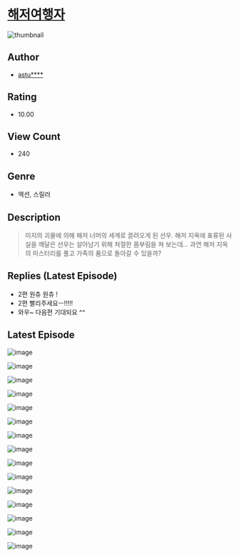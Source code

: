 # [해저여행자](https://comic.naver.com/bestChallenge/list?titleId=810474)
![thumbnail](https://image-comic.pstatic.net/user_contents_data/challenge_comic/2023/05/25/289812/upload_7292226309028393271_480x623.jpeg)

## Author
- [astu****](https://comic.naver.com/artistTitle?id=289812)

## Rating
- 10.00

## View Count
- 240

## Genre
- 액션, 스릴러

## Description
> 미지의 괴물에 의해 해저 너머의 세계로 끌려오게 된 선우. 해저 지옥에 표류된 사실을 깨달은 선우는 살아남기 위해 처절한 몸부림을 쳐 보는데… 과연 해저 지옥의 미스터리를 풀고 가족의 품으로 돌아갈 수 있을까?

## Replies (Latest Episode)
- 2편 원츄 원츄 !
- 2편 빨리주세요ㅡ!!!!!
- 와우~ 다음편 기대되요 ^^

## Latest Episode
![image](https://image-comic.pstatic.net/user_contents_data/challenge_comic/2023/05/23/289812/upload_4121691080468161074.jpeg)

![image](https://image-comic.pstatic.net/user_contents_data/challenge_comic/2023/05/23/289812/upload_7149807698277969969.jpeg)

![image](https://image-comic.pstatic.net/user_contents_data/challenge_comic/2023/05/23/289812/upload_7004049843403973428.jpeg)

![image](https://image-comic.pstatic.net/user_contents_data/challenge_comic/2023/05/23/289812/upload_3702913516272247089.jpeg)

![image](https://image-comic.pstatic.net/user_contents_data/challenge_comic/2023/05/23/289812/upload_7017002262899145014.jpeg)

![image](https://image-comic.pstatic.net/user_contents_data/challenge_comic/2023/05/23/289812/upload_3487582959357158242.jpeg)

![image](https://image-comic.pstatic.net/user_contents_data/challenge_comic/2023/05/23/289812/upload_3991091295462777188.jpeg)

![image](https://image-comic.pstatic.net/user_contents_data/challenge_comic/2023/05/23/289812/upload_4063432375347132773.jpeg)

![image](https://image-comic.pstatic.net/user_contents_data/challenge_comic/2023/05/23/289812/upload_3559312878213488944.jpeg)

![image](https://image-comic.pstatic.net/user_contents_data/challenge_comic/2023/05/23/289812/upload_3630805537200943152.jpeg)

![image](https://image-comic.pstatic.net/user_contents_data/challenge_comic/2023/05/23/289812/upload_3905242320885854563.jpeg)

![image](https://image-comic.pstatic.net/user_contents_data/challenge_comic/2023/05/23/289812/upload_3978192735595344484.jpeg)

![image](https://image-comic.pstatic.net/user_contents_data/challenge_comic/2023/05/23/289812/upload_3558751031291700325.jpeg)

![image](https://image-comic.pstatic.net/user_contents_data/challenge_comic/2023/05/23/289812/upload_3544387028533195570.jpeg)

![image](https://image-comic.pstatic.net/user_contents_data/challenge_comic/2023/05/23/289812/upload_4063989796818990388.jpeg)
